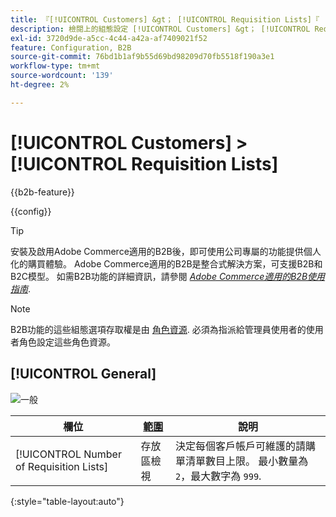 ```yaml
---
title: 『[!UICONTROL Customers] &gt； [!UICONTROL Requisition Lists]『
description: 檢閱上的組態設定 [!UICONTROL Customers] &gt； [!UICONTROL Requisition Lists] 商務管理員頁面。
exl-id: 3720d9de-a5cc-4c44-a42a-af7409021f52
feature: Configuration, B2B
source-git-commit: 76bd1b1af9b55d69bd98209d70fb5518f190a3e1
workflow-type: tm+mt
source-wordcount: '139'
ht-degree: 2%

---
```


# [!UICONTROL Customers] > [!UICONTROL Requisition Lists]

{{b2b-feature}}

{{config}}

>[!TIP]
>
>安裝及啟用Adobe Commerce適用的B2B後，即可使用公司專屬的功能提供個人化的購買體驗。 Adobe Commerce適用的B2B是整合式解決方案，可支援B2B和B2C模型。 如需B2B功能的詳細資訊，請參閱 [_Adobe Commerce適用的B2B使用指南_](https://experienceleague.adobe.com/docs/commerce-admin/b2b/introduction.html).

>[!NOTE]
>
>B2B功能的這些組態選項存取權是由 [角色資源](../../systems/permissions-user-roles.md#role-resources). 必須為指派給管理員使用者的使用者角色設定這些角色資源。

## [!UICONTROL General]

![一般](./assets/requisition-lists-general.png)<!-- zoom -->

<!-- General](https://docs.magento.com/user-guide/stores/b2b-configure-requisition-lists.html) -->

| 欄位 | [範圍](../../getting-started/websites-stores-views.md#scope-settings) | 說明 |
|--- |--- |--- |
| [!UICONTROL Number of Requisition Lists] | 存放區檢視 | 決定每個客戶帳戶可維護的請購單清單數目上限。 最小數量為 `2`，最大數字為 `999`. |

{:style=&quot;table-layout:auto&quot;}
